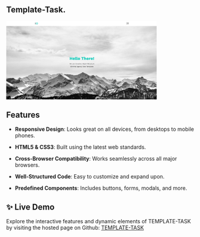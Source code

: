 
## Template-Task.

<img align="center" width="80%" src="https://github.com/MhmdTahaSheRif/TEMPLATE-TASK/blob/main/images/templet.jpg">


## Features

- **Responsive Design**: Looks great on all devices, from desktops to mobile phones.

- **HTML5 & CSS3**: Built using the latest web standards.

- **Cross-Browser Compatibility**: Works seamlessly across all major browsers.

- **Well-Structured Code**: Easy to customize and expand upon.

- **Predefined Components**: Includes buttons, forms, modals, and more.


## ✨ Live Demo

Explore the interactive features and dynamic elements of TEMPLATE-TASK by visiting the hosted page on Github:
[TEMPLATE-TASK ](https://mhmdtahasherif.github.io/TEMPLATE-TASK/)